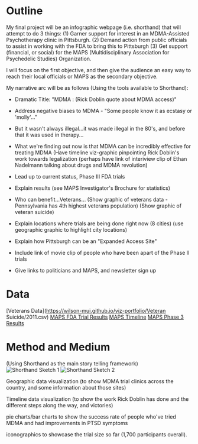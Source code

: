# Outline
My final project will be an infographic webpage (i.e. shorthand) that will attempt to do 3 things:
(1) Garner support for interest in an MDMA-Assisted Psychotherapy clinic in Pittsburgh.
(2) Demand action from public officials to assist in working with the FDA to bring this to Pittsburgh
(3) Get support (financial, or social) for the MAPS (Multidisciplinary Association for Psychedelic Studies) Organization.

I will focus on the first objective, and then give the audience an easy way to reach their local officials or MAPS as the secondary objective.

My narrative arc will be as follows (Using the tools available to Shorthand):
- Dramatic Title: "MDMA : (Rick Doblin quote about MDMA access)"
- Address negative biases to MDMA - "Some people know it as ecstasy or 'molly'..."
- But it wasn't always illegal...it was made illegal in the 80's, and before that it was used in therapy...
- What we're finding out now is that MDMA can be incredibly effective for treating MDMA
  (Have timeline viz-graphic pinpointing Rick Doblin's work towards legalization
  (perhaps have link of interiview clip of Ethan Nadelmann talking about drugs and MDMA revolution)
  
- Lead up to current status, Phase III FDA trials
- Explain results (see MAPS Investigator's Brochure for statistics)
- Who can benefit...Veterans...
  (Show graphic of veterans data - Pennsylvania has 4th highest veterans population)
  (Show graphic of veteran suicide)
  
- Explain locations where trials are being done right now (8 cities)
  (use geographic graphic to highlight city locations)
  
- Explain how Pittsburgh can be an "Expanded Access Site"

- Include link of movie clip of people who have been apart of the Phase II trials

- Give links to politicians and MAPS, and newsletter sign up

# Data
[Veterans Data](https://wilson-mui.github.io/viz-portfolio/Veteran Suicide/2011.csv)
[MAPS FDA Trial Results](https://wilson-mui.github.io/viz-portfolio/MAPS_2018_MDMA_Investigators_Brochure_Edition10_10JUL2018.pdf)
[MAPS Timeline](https://maps.org/research/mdma/ptsd/phase3/timeline)
[MAPS Phase 3 Results](https://maps.org/research/mdma/ptsd/phase3)
      
# Method and Medium
(Using Shorthand as the main story telling framework)
![Shorthand Sketch 1](https://wilson-mui.github.io/viz-portfolio/IMG_20190210_215636.jpg)
![Shorthand Sketch 2](https://github.com/Wilson-Mui/viz-portfolio/IMG_20190210_215641.jpg)
      


Geographic data visualization (to show MDMA trial clinics across the country, and some information about those sites)

Timeline data visualization (to show the work Rick Doblin has done and the different steps along the way, and victories)

pie charts/bar charts to show the success rate of people who've tried MDMA and had improvements in PTSD symptoms

iconographics to showcase the trial size so far (1,700 participants overall).
